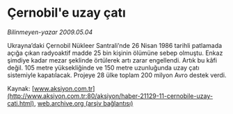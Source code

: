 # Çernobil'e uzay çatı

*Bilinmeyen-yazar 2009.05.04*

<font class="agenda2NewsSpot">
 Ukrayna’daki Çernobil Nükleer Santrali’nde 26 Nisan 1986 tarihli patlamada açığa çıkan radyoaktif madde 25 bin kişinin ölümüne sebep olmuştu.
</font>
<font class="newsDetail">
 Enkaz şimdiye kadar mezar şeklinde örtülerek artı zarar engellendi. Artık bu kâfi değil. 105 metre yüksekliğinde ve 150 metre uzunluğunda uzay çatı sistemiyle kapatılacak. Projeye 28 ülke toplam 200 milyon Avro destek verdi.
</font>

Kaynak: [www.aksiyon.com.tr](http://www.aksiyon.com.tr:80/aksiyon/haber-21129-11-cernobile-uzay-cati.html), [web.archive.org (arşiv bağlantısı)](http://web.archive.org/web/20110112074251/http://www.aksiyon.com.tr:80/aksiyon/haber-21129-11-cernobile-uzay-cati.html)
